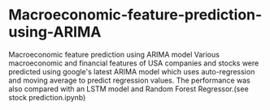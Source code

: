 # Macroeconomic-feature-prediction-using-ARIMA
Macroeconomic feature prediction using ARIMA model
Various macroeconomic and financial features of USA companies
and stocks were predicted using google's latest ARIMA model
which uses auto-regression and moving average to predict
regression values.
The performance was also compared with an LSTM model and Random Forest Regressor.(see stock prediction.ipynb)

